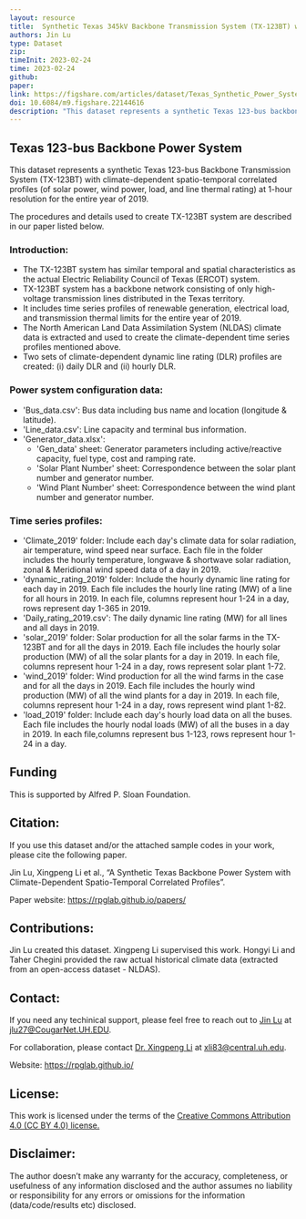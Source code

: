 ```yaml
---
layout: resource
title:  Synthetic Texas 345kV Backbone Transmission System (TX-123BT) with Climate-Dependent Spatio-Temporal Correlated Profiles
authors: Jin Lu
type: Dataset
zip: 
timeInit: 2023-02-24
time: 2023-02-24
github: 
paper: 
link: https://figshare.com/articles/dataset/Texas_Synthetic_Power_System_Test_Case_TX-123BT_zip/22144616
doi: 10.6084/m9.figshare.22144616
description: "This dataset represents a synthetic Texas 123-bus backbone power system with climate-dependent spatio-temporal correlated profiles at 1-hour resolution for the entire year of 2019."
---
```



## Texas 123-bus Backbone Power System

This dataset represents a synthetic Texas 123-bus Backbone Transmission System (TX-123BT) with climate-dependent spatio-temporal correlated profiles (of solar power, wind power, load, and line thermal rating) at 1-hour resolution for the entire year of 2019. 

The procedures and details used to create TX-123BT system are described in our paper listed below.


### Introduction:
* The TX-123BT system has similar temporal and spatial characteristics as the actual Electric Reliability Council of Texas (ERCOT) system.
* TX-123BT system has a backbone network consisting of only high-voltage transmission lines distributed in the Texas territory.
* It includes time series profiles of renewable generation, electrical load, and transmission thermal limits for the entire year of 2019.
* The North American Land Data Assimilation System (NLDAS) climate data is extracted and used to create the climate-dependent time series profiles mentioned above.  
* Two sets of climate-dependent dynamic line rating (DLR) profiles are created: (i) daily DLR and (ii) hourly DLR. 

### Power system configuration data:
* 'Bus_data.csv': Bus data including bus name and location (longitude & latitude).
* 'Line_data.csv': Line capacity and terminal bus information.
* 'Generator_data.xlsx': 
    * 'Gen_data' sheet: Generator parameters including active/reactive capacity, fuel type, cost and ramping rate.
	* 'Solar Plant Number' sheet: Correspondence between the solar plant number and generator number.
	* 'Wind Plant Number' sheet: Correspondence between the wind plant number and generator number.

### Time series profiles:
* 'Climate_2019' folder: Include each day's climate data for solar radiation, air temperature, wind speed near surface.
			     Each file in the folder includes the hourly temperature, longwave & shortwave solar radiation, zonal & Meridional wind speed data of a day in 2019.
* 'dynamic_rating_2019' folder: Include the hourly dynamic line rating for each day in 2019.
					Each file includes the hourly line rating (MW) of a line for all hours in 2019.
					In each file, columns represent hour 1-24 in a day, rows represent day 1-365 in 2019.    
* 'Daily_rating_2019.csv': The daily dynamic line rating (MW) for all lines and all days in 2019.
* 'solar_2019' folder: Solar production for all the solar farms in the TX-123BT and for all the days in 2019.
			   Each file includes the hourly solar production (MW) of all the solar plants for a day in 2019.
			   In each file, columns represent hour 1-24 in a day, rows represent solar plant 1-72. 
* 'wind_2019' folder: Wind production for all the wind farms in the case and for all the days in 2019.
			  Each file includes the hourly wind production (MW) of all the wind plants for a day in 2019.
			  In each file, columns represent hour 1-24 in a day, rows represent wind plant 1-82. 
* 'load_2019' folder: Include each day's hourly load data on all the buses.
			  Each file includes the hourly nodal loads (MW) of all the buses in a day in 2019.
 			  In each file,columns represent bus 1-123, rows represent hour 1-24 in a day.

## Funding
This is supported by Alfred P. Sloan Foundation.


## Citation:
If you use this dataset and/or the attached sample codes in your work, please cite the following paper. 

Jin Lu, Xingpeng Li et al., “A Synthetic Texas Backbone Power System with Climate-Dependent Spatio-Temporal Correlated Profiles”.

Paper website: <a class="off" href="/papers/"  target="_blank">https://rpglab.github.io/papers/</a>


## Contributions:
Jin Lu created this dataset. Xingpeng Li supervised this work. Hongyi Li and Taher Chegini provided the raw actual historical climate data (extracted from an open-access dataset - NLDAS).


## Contact:
If you need any techinical support, please feel free to reach out to <a class="" href="/people/Cunzhi-Zhao/" target="_blank">Jin Lu</a> at jlu27@CougarNet.UH.EDU.

For collaboration, please contact <a class="" href="/people/Xingpeng-Li/" target="_blank">Dr. Xingpeng Li</a> at xli83@central.uh.edu.

Website: <a class="off" href="/"  target="_blank">https://rpglab.github.io/</a>


## License:
This work is licensed under the terms of the <a class="off" href="https://creativecommons.org/licenses/by/4.0/"  target="_blank">Creative Commons Attribution 4.0 (CC BY 4.0) license.</a>


## Disclaimer:
The author doesn’t make any warranty for the accuracy, completeness, or usefulness of any information disclosed and the author assumes no liability or responsibility for any errors or omissions for the information (data/code/results etc) disclosed.
